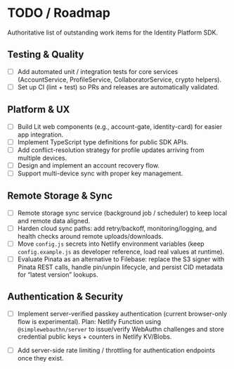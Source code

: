 # TODO / Roadmap

Authoritative list of outstanding work items for the Identity Platform SDK.

## Testing & Quality

- [ ] Add automated unit / integration tests for core services (AccountService, ProfileService, CollaboratorService, crypto helpers).
- [ ] Set up CI (lint + test) so PRs and releases are automatically validated.

## Platform & UX

- [ ] Build Lit web components (e.g., account-gate, identity-card) for easier app integration.
- [ ] Implement TypeScript type definitions for public SDK APIs.
- [ ] Add conflict-resolution strategy for profile updates arriving from multiple devices.
- [ ] Design and implement an account recovery flow.
- [ ] Support multi-device sync with proper key management.

## Remote Storage & Sync

- [ ] Remote storage sync service (background job / scheduler) to keep local and remote data aligned.
- [ ] Harden cloud sync paths: add retry/backoff, monitoring/logging, and health checks around remote uploads/downloads.
- [ ] Move `config.js` secrets into Netlify environment variables (keep `config.example.js` as developer reference, load real values at runtime).
- [ ] Evaluate Pinata as an alternative to Filebase: replace the S3 signer with Pinata REST calls, handle pin/unpin lifecycle, and persist CID metadata for “latest version” lookups.

## Authentication & Security

- [ ] Implement server-verified passkey authentication (current browser-only flow is experimental). Plan: Netlify Function using `@simplewebauthn/server` to issue/verify WebAuthn challenges and store credential public keys + counters in Netlify KV/Blobs.
- [ ] Add server-side rate limiting / throttling for authentication endpoints once they exist.

